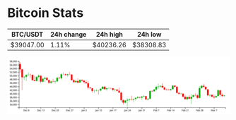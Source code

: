 # Bitcoin Stats

BTC/USDT|24h change|24h high|24h low|
|---|---|---|---|
|$39047.00|1.11%|$40236.26|$38308.83|

<img src="./chart.svg">
